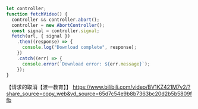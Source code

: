 
```js
let controller;
function fetchVideo() {
  controller && controller.abort();
  controller = new AbortController();
  const signal = controller.signal;
  fetch(url, { signal })
    .then((response) => {
      console.log("Download complete", response);
    })
    .catch((err) => {
      console.error(`Download error: ${err.message}`);
    });
}
```

【请求的取消【渡一教育】】 https://www.bilibili.com/video/BV1KZ421M7v2/?share_source=copy_web&vd_source=65d7c54e9b8b7363bc20d2b5b5809ffb
